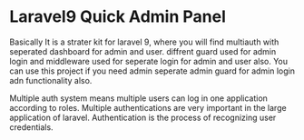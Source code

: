 # Laravel9 Quick Admin Panel 
Basically It is a strater kit for laravel 9, where you will find multiauth with seperated dashboard for admin and user. diffrent guard used for admin login and middleware used for seperate login for admin and user also. You can use this project if you need admin seperate admin guard for admin login adn functionality also. 

Multiple auth system means multiple users can log in one application according to roles. Multiple authentications are very important in the large application of laravel. Authentication is the process of recognizing user credentials.



